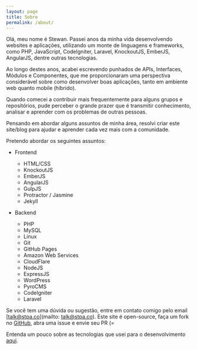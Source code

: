 ```yaml
---
layout: page
title: Sobre
permalink: /about/
---
```


Olá, meu nome é Stewan. Passei anos da minha vida desenvolvendo websites e aplicações, utilizando um monte de linguagens e frameworks, como PHP, JavaScript, CodeIgniter, Laravel, KnockoutJS, EmberJS, AngularJS, dentre outras tecnologias.

Ao longo destes anos, acabei escrevendo punhados de APIs, Interfaces, Módulos e Componentes, que me proporcionaram uma perspectiva considerável sobre como desenvolver boas aplicações, tanto em ambiente web quanto mobile (híbrido).

Quando comecei a contribuir mais frequentemente para alguns grupos e repositórios, pude perceber o grande prazer que é transmitir conhecimento, analisar e aprender com  os problemas de outras pessoas.

Pensando em abordar alguns assuntos de minha área, resolvi criar este site/blog para ajudar e aprender cada vez mais com a comunidade.

Pretendo abordar os seguintes assuntos:

- Frontend
	- HTML/CSS
	- KnockoutJS
	- EmberJS
	- AngularJS
	- GulpJS
	- Protractor / Jasmine
	- Jekyll


- Backend
	- PHP
	- MySQL
	- Linux
	- Git
	- GitHub Pages
	- Amazon Web Services
	- CloudFlare
	- NodeJS
	- ExpressJS
	- WordPress
	- PyroCMS
	- CodeIgniter
	- Laravel


Se você tem uma dúvida ou sugestão, entre em contato comigo pelo email [talk@stpa.co](mailto: talk@stpa.co).
Este site é open-source, faça um fork no [GitHub](https://github.com/stpa-co/meditator), abra uma issue e envie seu PR (=

Entenda um pouco sobre as tecnologias que usei para o desenvolvimento [aqui](https://stpa.co/github/jekyll/2014/12/12/sirva-seu-blog-com-github-pages-like-a-kyller-part-1.html).
